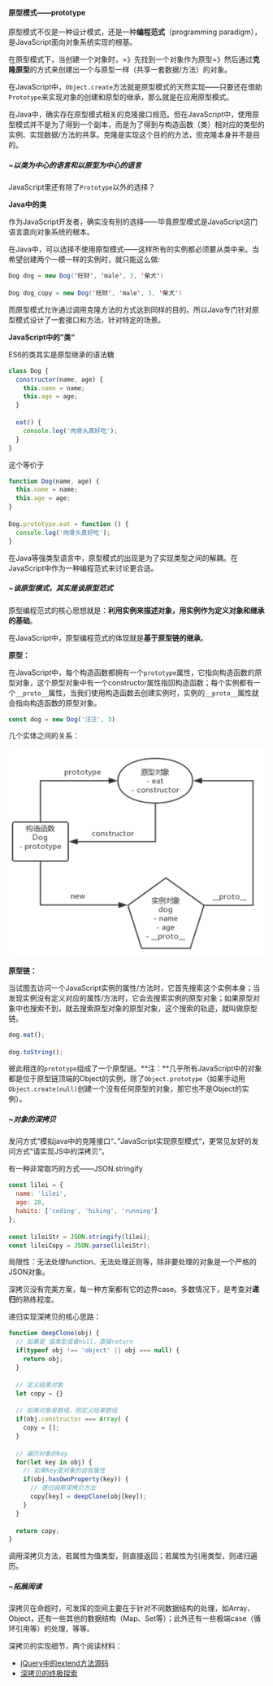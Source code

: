#### 原型模式——prototype

原型模式不仅是一种设计模式，还是一种**编程范式**（programming paradigm），是JavaScript面向对象系统实现的根基。

在原型模式下，当创建一个对象时，=》先找到一个对象作为原型=》然后通过**克隆原型**的方式来创建出一个与原型一样（共享一套数据/方法）的对象。

在JavaScript中，`Object.create`方法就是原型模式的天然实现——只要还在借助`Prototype`来实现对象的创建和原型的继承，那么就是在应用原型模式。

在Java中，确实存在原型模式相关的克隆接口规范。但在JavaScript中，使用原型模式并不是为了得到一个副本，而是为了得到与构造函数（类）相对应的类型的实例、实现数据/方法的共享。克隆是实现这个目的的方法，但克隆本身并不是目的。



##### ~以类为中心的语言和以原型为中心的语言

JavaScript里还有除了`Prototype`以外的选择？

**Java中的类**

作为JavaScript开发者，确实没有别的选择——毕竟原型模式是JavaScript这门语言面向对象系统的根本。

在Java中，可以选择不使用原型模式——这样所有的实例都必须要从类中来。当希望创建两个一模一样的实例时，就只能这么做:

```java
Dog dog = new Dog('旺财', 'male', 3, '柴犬')

Dog dog_copy = new Dog('旺财', 'male', 3, '柴犬')
```

而原型模式允许通过调用克隆方法的方式达到同样的目的。所以Java专门针对原型模式设计了一套接口和方法，针对特定的场景。

**JavaScript中的”类“**

ES6的类其实是原型继承的语法糖

```javascript
class Dog {
  constructor(name, age) {
    this.name = name;
    this.age = age;
  }
  
  eat() {
    console.log('肉骨头真好吃');
  }
}
```

这个等价于

```javascript
function Dog(name, age) {
  this.name = name;
  this.age = age;
}

Dog.prototype.eat = function () {
  console.log('肉骨头真好吃');
}
```

在Java等强类型语言中，原型模式的出现是为了实现类型之间的解耦。在JavaScript中作为一种编程范式来讨论更合适。



##### ~谈原型模式，其实是谈原型范式

原型编程范式的核心思想就是：**利用实例来描述对象，用实例作为定义对象和继承的基础**。

在JavaScript中，原型编程范式的体现就是**基于原型链的继承**。

**原型：**

在JavaScript中，每个构造函数都拥有一个`prototype`属性，它指向构造函数的原型对象，这个原型对象中有一个constructor属性指回构造函数；每个实例都有一个`__proto__`属性，当我们使用构造函数去创建实例时，实例的`__proto__`属性就会指向构造函数的原型对象。

```javascript
const dog = new Dog('汪汪', 3)
```

几个实体之间的关系：

![image](<../images/prototype1.png>)

**原型链：**

当试图去访问一个JavaScript实例的属性/方法时，它首先搜索这个实例本身；当发现实例没有定义对应的属性/方法时，它会去搜索实例的原型对象；如果原型对象中也搜索不到，就去搜索原型对象的原型对象，这个搜索的轨迹，就叫做原型链。

```javascript
dog.eat();

dog.toString();
```

彼此相连的`prototype`组成了一个原型链。**注：**几乎所有JavaScript中的对象都是位于原型链顶端的Object的实例，除了`Object.prototype`（如果手动用`Object.create(null)`创建一个没有任何原型的对象，那它也不是Object的实例）。



##### ~对象的深拷贝

发问方式”模拟java中的克隆接口“、”JavaScript实现原型模式“，更常见友好的发问方式”请实现JS中的深拷贝“。

有一种非常取巧的方式——JSON.stringify

```javascript
const lilei = {
  name: 'lilei',
  age: 28,
  habits: ['coding', 'hiking', 'running']
};

const lileiStr = JSON.stringify(lilei);
const lileiCopy = JSON.parse(lileiStr);
```

局限性：无法处理function、无法处理正则等，除非要处理的对象是一个严格的JSON对象。

深拷贝没有完美方案，每一种方案都有它的边界case。多数情况下，是考查对**递归**的熟练程度。

递归实现深拷贝的核心思路：

```javascript
function deepClone(obj) {
  // 如果是 值类型或者null，直接return
  if(typeof obj !== 'object' || obj === null) {
    return obj;
  }
  
  // 定义结果对象
  let copy = {}
  
  // 如果对象是数组，则定义结果数组
  if(obj.constructor === Array) {
    copy = [];
  }
  
  // 遍历对象的key
  for(let key in obj) {
    // 如果key是对象的自有属性
    if(obj.hasOwnProperty(key)) {
      // 递归调用深拷贝方法
      copy[key] = deepClone(obj[key]);
    }
  }
  
  return copy;
}
```

调用深拷贝方法，若属性为值类型，则直接返回；若属性为引用类型，则递归遍历。



##### ~拓展阅读

深拷贝在命题时，可发挥的空间主要在于针对不同数据结构的处理，如Array、Object，还有一些其他的数据结构（Map、Set等）；此外还有一些极端case（循环引用等）的处理，等等。

深拷贝的实现细节，两个阅读材料：

* [jQuery中的extend方法源码](https://github.com/jquery/jquery/blob/1472290917f17af05e98007136096784f9051fab/src/core.js#L121)
* [深拷贝的终极探索](https://segmentfault.com/a/1190000016672263)

